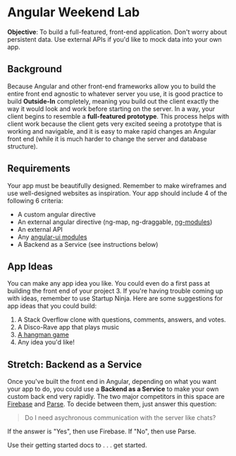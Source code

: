 # Angular Weekend Lab

**Objective**: To build a full-featured, front-end application. Don't worry about persistent data. Use external APIs if you'd like to mock data into your own app.

## Background

Because Angular and other front-end frameworks allow you to build the entire front end agnostic to whatever server you use, it is good practice to build **Outside-In** completely, meaning you build out the client exactly the way it would look and work before starting on the server. In a way, your client begins to resemble a **full-featured prototype**. This process helps with client work because the client gets very excited seeing a prototype that is working and navigable, and it is easy to make rapid changes an Angular front end (while it is much harder to change the server and database structure).

## Requirements

Your app must be beautifully designed. Remember to make wireframes and use well-designed websites as inspiration. Your app should include 4 of the following 6 criteria:

* A custom angular directive
* An external angular directive (ng-map, ng-draggable, <a href="http://ngmodules.org" target="_blank">ng-modules</a>)
* An external API
* Any <a href="https://angular-ui.github.io">angular-ui modules</a>
* A Backend as a Service (see instructions below)

## App Ideas

You can make any app idea you like. You could even do a first pass at building the front end of your project 3. If you're having trouble coming up with ideas, remember to use Startup Ninja. Here are some suggestions for app ideas that you could build:

1. A Stack Overflow clone with questions, comments, answers, and votes.
1. A Disco-Rave app that plays music
1. <a href="https://github.com/sf-wdi-19-20/angular_hangman" target="_blank">A hangman game</a>
1. Any idea you'd like!

## Stretch: Backend as a Service

Once you've built the front end in Angular, depending on what you want your app to do, you could use a **Backend as a Service** to make your own custom back end very rapidly. The two major competitors in this space are <a href="https://www.firebase.com" target="_blank">Firebase</a> and <a href="https://parse.com" target="_blank">Parse</a>. To decide between them, just answer this question:

> Do I need asychronous communication with the server like chats?

If the answer is "Yes", then use Firebase. If "No", then use Parse.

Use their getting started docs to . . . get started.
